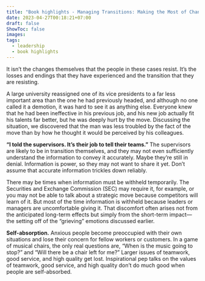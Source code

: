 ```yaml
---
title: "Book highlights - Managing Transitions: Making the Most of Change by William Bridges"
date: 2023-04-27T00:18:21+07:00
draft: false
ShowToc: false
images:
tags:
  - leadership
  - book highlights
---
```


It isn’t the changes themselves that the people in these cases resist. It’s the losses and endings that they have experienced and the transition that they are resisting.

A large university reassigned one of its vice presidents to a far less important area than the one he had previously headed, and although no one called it a demotion, it was hard to see it as anything else. Everyone knew that he had been ineffective in his previous job, and his new job actually fit his talents far better, but he was deeply hurt by the move. Discussing the situation, we discovered that the man was less troubled by the fact of the move than by how he thought it would be perceived by his colleagues.

**“I told the supervisors. It’s their job to tell their teams.”** The supervisors are likely to be in transition themselves, and they may not even sufficiently understand the information to convey it accurately. Maybe they’re still in denial. Information is power, so they may not want to share it yet. Don’t assume that accurate information trickles down reliably.

There may be times when information must be withheld temporarily. The Securities and Exchange Commission (SEC) may require it, for example, or you may not be able to talk about a strategic move because competitors will learn of it. But most of the time information is withheld because leaders or managers are uncomfortable giving it. That discomfort often arises not from the anticipated long-term effects but simply from the short-term impact—the setting off of the “grieving” emotions discussed earlier.

**Self-absorption.** Anxious people become preoccupied with their own situations and lose their concern for fellow workers or customers. In a game of musical chairs, the only real questions are, “When is the music going to stop?” and “Will there be a chair left for me?” Larger issues of teamwork, good service, and high quality get lost. Inspirational pep talks on the values of teamwork, good service, and high quality don’t do much good when people are self-absorbed.
